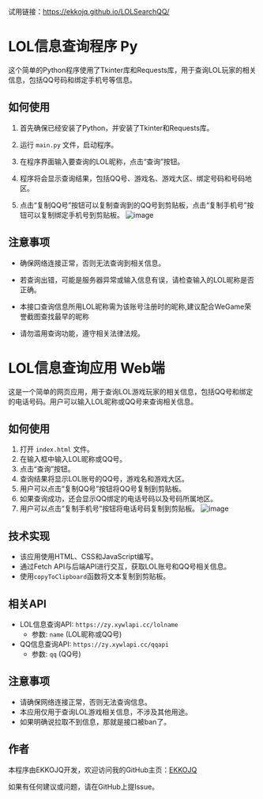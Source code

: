 
试用链接：https://ekkojq.github.io/LOLSearchQQ/
# LOL信息查询程序  Py

这个简单的Python程序使用了Tkinter库和Requests库，用于查询LOL玩家的相关信息，包括QQ号码和绑定手机号等信息。

## 如何使用

1. 首先确保已经安装了Python，并安装了Tkinter和Requests库。
   
2. 运行 `main.py` 文件，启动程序。

3. 在程序界面输入要查询的LOL昵称，点击“查询”按钮。

4. 程序将会显示查询结果，包括QQ号、游戏名、游戏大区、绑定号码和号码地区。

5. 点击“复制QQ号”按钮可以复制查询到的QQ号到剪贴板，点击“复制手机号”按钮可以复制绑定手机号到剪贴板。
![image](https://github.com/EKKOJQ/LOLSearchQQ/assets/97377143/2712036d-746a-40dc-b1ad-288cb6eae885)

## 注意事项

- 确保网络连接正常，否则无法查询到相关信息。

- 若查询出错，可能是服务器异常或输入信息有误，请检查输入的LOL昵称是否正确。

- 本接口查询信息所用LOL昵称需为该账号注册时的昵称,建议配合WeGame荣誉截图查找最早的昵称
  
- 请勿滥用查询功能，遵守相关法律法规。



# LOL信息查询应用 Web端

这是一个简单的网页应用，用于查询LOL游戏玩家的相关信息，包括QQ号和绑定的电话号码。用户可以输入LOL昵称或QQ号来查询相关信息。

## 如何使用

1. 打开 `index.html` 文件。
2. 在输入框中输入LOL昵称或QQ号。
3. 点击“查询”按钮。
4. 查询结果将显示LOL账号的QQ号，游戏名和游戏大区。
5. 用户可以点击“复制QQ号”按钮将QQ号复制到剪贴板。
6. 如果查询成功，还会显示QQ绑定的电话号码以及号码所属地区。
7. 用户可以点击“复制手机号”按钮将电话号码复制到剪贴板。
![image](https://github.com/EKKOJQ/LOLSearchQQ/assets/97377143/914a5a2e-e3de-496b-9c3f-dbae6ef40e19)

## 技术实现

- 该应用使用HTML、CSS和JavaScript编写。
- 通过Fetch API与后端API进行交互，获取LOL账号和QQ号相关信息。
- 使用`copyToClipboard`函数将文本复制到剪贴板。

## 相关API

- LOL信息查询API: `https://zy.xywlapi.cc/lolname`
  - 参数: `name` (LOL昵称或QQ号)
- QQ信息查询API: `https://zy.xywlapi.cc/qqapi`
  - 参数: `qq` (QQ号)

## 注意事项

- 请确保网络连接正常，否则无法查询信息。
- 本应用仅用于查询LOL游戏相关信息，不涉及其他用途。
- 如果明确说拉取不到信息，那就是接口被ban了。

## 作者

本程序由EKKOJQ开发，欢迎访问我的GitHub主页：[EKKOJQ](https://github.com/EKKOJQ)

如果有任何建议或问题，请在GitHub上提Issue。


